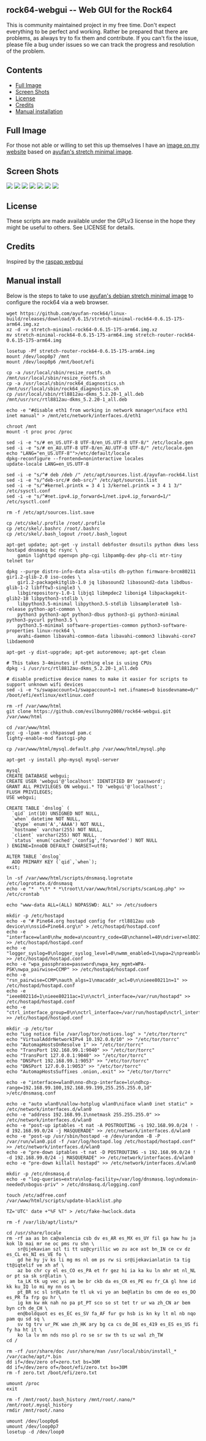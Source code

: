 ## rock64-webgui -- Web GUI for the Rock64

This is community maintained project in my free time. Don't expect everything to be perfect and working. Rather be prepared that there are problems, as always try to fix them and contribute. If you can't fix the issue, please file a bug under issues so we can track the progress and resolution of the problem.

## Contents

 - [Full Image](#full-image)
 - [Screen Shots](#screen-shots)
 - [License](#license)
 - [Credits](#credits)
 - [Manual installation](#manual-install)

## Full Image

For those not able or willing to set this up themselves I have an [image on my website](https://files.evilbunny.org/stretch-router-rock64-0.6.15-175-arm64.img.xz) based on [ayufan's stretch minimal image](https://github.com/ayufan-rock64/linux-build/releases/download/0.6.15/stretch-minimal-rock64-0.6.15-175-arm64.img.xz).

## Screen Shots

![](https://i.imgur.com/q9vq6ZB.jpg)
![](https://i.imgur.com/unbB4eo.jpg)
![](https://i.imgur.com/Z4US3TX.jpg)
![](https://i.imgur.com/JbSQOxY.jpg)
![](https://i.imgur.com/F6q5C7s.jpg)
![](https://i.imgur.com/nC0HeUU.jpg)
![](https://i.imgur.com/KVUfGK6.jpg)

## License

These scripts are made available under the GPLv3 license in the hope they might be useful to others. See LICENSE for details.

## Credits

Inspired by the [raspap webgui](https://github.com/billz/raspap-webgui)

## Manual install

Below is the steps to take to use [ayufan's debian stretch minimal image](https://github.com/ayufan-rock64/linux-build/releases/) to configure the rock64 via a web browser.

```
wget https://github.com/ayufan-rock64/linux-build/releases/download/0.6.15/stretch-minimal-rock64-0.6.15-175-arm64.img.xz
xz -d -v stretch-minimal-rock64-0.6.15-175-arm64.img.xz
mv stretch-minimal-rock64-0.6.15-175-arm64.img stretch-router-rock64-0.6.15-175-arm64.img

losetup -Pf stretch-router-rock64-0.6.15-175-arm64.img
mount /dev/loop0p7 /mnt
mount /dev/loop0p6 /mnt/boot/efi

cp -a /usr/local/sbin/resize_rootfs.sh /mnt/usr/local/sbin/resize_rootfs.sh
cp -a /usr/local/sbin/rock64_diagnostics.sh /mnt/usr/local/sbin/rock64_diagnostics.sh
cp /usr/local/sbin/rtl8812au-dkms_5.2.20-1_all.deb /mnt/usr/src/rtl8812au-dkms_5.2.20-1_all.deb

echo -e "#disable eth1 from working in network manager\niface eth1 inet manual" > /mnt/etc/network/interfaces.d/eth1

chroot /mnt
mount -t proc proc /proc

sed -i -e "s/# en_US.UTF-8 UTF-8/en_US.UTF-8 UTF-8/" /etc/locale.gen
sed -i -e "s/# en_AU.UTF-8 UTF-8/en_AU.UTF-8 UTF-8/" /etc/locale.gen
echo "LANG="en_US.UTF-8"">/etc/default/locale
dpkg-reconfigure --frontend=noninteractive locales
update-locale LANG=en_US.UTF-8

sed -i -e "s/^# deb /deb /" /etc/apt/sources.list.d/ayufan-rock64.list
sed -i -e "s/^deb-src/# deb-src/" /etc/apt/sources.list
sed -i -e "s/^#kernel.printk = 3 4 1 3/kernel.printk = 3 4 1 3/" /etc/sysctl.conf
sed -i -e "s/^#net.ipv4.ip_forward=1/net.ipv4.ip_forward=1/" /etc/sysctl.conf

rm -f /etc/apt/sources.list.save

cp /etc/skel/.profile /root/.profile
cp /etc/skel/.bashrc /root/.bashrc
cp /etc/skel/.bash_logout /root/.bash_logout

apt-get update; apt-get -y install debfoster dnsutils python dkms less hostapd dnsmasq bc rsync \
	gamin lighttpd openvpn php-cgi libpam0g-dev php-cli mtr-tiny telnet tor

dpkg --purge distro-info-data alsa-utils dh-python firmware-brcm80211 gir1.2-glib-2.0 iso-codes \
	gir1.2-packagekitglib-1.0 jq libasound2 libasound2-data libdbus-glib-1-2 libfftw3-single3 \
	libgirepository-1.0-1 libjq1 libmpdec2 libonig4 libpackagekit-glib2-18 libpython3-stdlib \
	libpython3.5-minimal libpython3.5-stdlib libsamplerate0 lsb-release python-apt-common \
	python3 python3-apt python3-dbus python3-gi python3-minimal python3-pycurl python3.5 \
	python3.5-minimal software-properties-common python3-software-properties linux-rock64 \
	avahi-daemon libavahi-common-data libavahi-common3 libavahi-core7 libdaemon0

apt-get -y dist-upgrade; apt-get autoremove; apt-get clean

# This takes 3-4minutes if nothing else is using CPUs
dpkg -i /usr/src/rtl8812au-dkms_5.2.20-1_all.deb

# disable predictive device names to make it easier for scripts to support unknown wifi devices 
sed -i -e "s/swapaccount=1/swapaccount=1 net.ifnames=0 biosdevname=0/" /boot/efi/extlinux/extlinux.conf

rm -rf /var/www/html
git clone https://github.com/evilbunny2008/rock64-webgui.git /var/www/html

cd /var/www/html
gcc -g -lpam -o chkpasswd pam.c
lighty-enable-mod fastcgi-php

cp /var/www/html/mysql.default.php /var/www/html/mysql.php

apt-get -y install php-mysql mysql-server

mysql
CREATE DATABASE webgui;
CREATE USER 'webgui'@'localhost' IDENTIFIED BY 'password';
GRANT ALL PRIVILEGES ON webgui.* TO 'webgui'@'localhost';
FLUSH PRIVILEGES;
USE webgui;

CREATE TABLE `dnslog` (
  `qid` int(10) UNSIGNED NOT NULL,
  `when` datetime NOT NULL,
  `qtype` enum('A','AAAA') NOT NULL,
  `hostname` varchar(255) NOT NULL,
  `client` varchar(255) NOT NULL,
  `status` enum('cached','config','forwarded') NOT NULL
) ENGINE=InnoDB DEFAULT CHARSET=utf8;

ALTER TABLE `dnslog`
  ADD PRIMARY KEY (`qid`,`when`);
exit;

ln -sf /var/www/html/scripts/dnsmasq.logrotate /etc/logrotate.d/dnsmasq
echo -e "*  *\t* * *\troot\t/var/www/html/scripts/scanLog.php" >> /etc/crontab

echo "www-data ALL=(ALL) NOPASSWD: ALL" >> /etc/sudoers

mkdir -p /etc/hostapd
echo -e "# Pine64.org hostapd config for rtl8812au usb device\n\nssid=Pine64.org\n" > /etc/hostapd/hostapd.conf
echo -e "interface=wlan0\nhw_mode=a\ncountry_code=GB\nchannel=40\ndriver=nl80211\n" >> /etc/hostapd/hostapd.conf
echo -e "logger_syslog=0\nlogger_syslog_level=0\nwmm_enabled=1\nwpa=2\npreamble=1\n" >> /etc/hostapd/hostapd.conf
echo -e "wpa_passphrase=password\nwpa_key_mgmt=WPA-PSK\nwpa_pairwise=CCMP" >> /etc/hostapd/hostapd.conf
echo -e "rsn_pairwise=CCMP\nauth_algs=1\nmacaddr_acl=0\n\nieee80211n=1" >> /etc/hostapd/hostapd.conf
echo -e "ieee80211d=1\nieee80211ac=1\n\nctrl_interface=/var/run/hostapd" >> /etc/hostapd/hostapd.conf
echo -e "ctrl_interface_group=0\n\nctrl_interface=/var/run/hostapd\nctrl_interface_group=0" >> /etc/hostapd/hostapd.conf

mkdir -p /etc/tor
echo "Log notice file /var/log/tor/notices.log" > "/etc/tor/torrc"
echo "VirtualAddrNetworkIPv4 10.192.0.0/10" >> "/etc/tor/torrc"
echo "AutomapHostsOnResolve 1" >> "/etc/tor/torrc"
echo "TransPort 192.168.99.1:9040" >> "/etc/tor/torrc"
echo "TransPort 127.0.0.1:9040" >> "/etc/tor/torrc"
echo "DNSPort 192.168.99.1:9053" >> "/etc/tor/torrc"
echo "DNSPort 127.0.0.1:9053" >> "/etc/tor/torrc"
echo "AutomapHostsSuffixes .onion,.exit" >> "/etc/tor/torrc"

echo -e "interface=wlan0\nno-dhcp-interface=lo\ndhcp-range=192.168.99.100,192.168.99.199,255.255.255.0,1d" >/etc/dnsmasq.conf 

echo -e "auto wlan0\nallow-hotplug wlan0\niface wlan0 inet static" > /etc/network/interfaces.d/wlan0
echo -e "address 192.168.99.1\nnetmask 255.255.255.0" >> /etc/network/interfaces.d/wlan0
echo -e "post-up iptables -t nat -A POSTROUTING -s 192.168.99.0/24 ! -d 192.168.99.0/24 -j MASQUERADE" >> /etc/network/interfaces.d/wlan0
echo -e "post-up /usr/sbin/hostapd -e /dev/urandom -B -P /var/run/wlan0.pid -f /var/log/hostapd.log /etc/hostapd/hostapd.conf" >> /etc/network/interfaces.d/wlan0
echo -e "pre-down iptables -t nat -D POSTROUTING -s 192.168.99.0/24 ! -d 192.168.99.0/24 -j MASQUERADE" >> /etc/network/interfaces.d/wlan0
echo -e "pre-down killall hostapd" >> /etc/network/interfaces.d/wlan0

mkdir -p /etc/dnsmasq.d
echo -e "log-queries=extra\nlog-facility=/var/log/dnsmasq.log\ndomain-needed\nbogus-priv" > /etc/dnsmasq.d/logging.conf

touch /etc/adfree.conf
/var/www/html/scripts/update-blacklist.php

TZ='UTC' date +"%F %T" > /etc/fake-hwclock.data

rm -f /var/lib/apt/lists/*

cd /usr/share/locale
rm -rf aa as bn ca@valencia csb dv es_AR es_MX es_UY fil ga haw hu ja kok lb mai mr ne oc pms ru shn \
	sr@ijekavian szl ti tt uz@cyrillic wo zu ace ast bn_IN ce cv dz es_CL es_NI es_VE fo \
	gd he hy jv ks li mg ms nl om ps rw si sr@ijekavianlatin ta tig tt@iqtelif ve xh af \
	az bo chr cy el es_CO es_PA et fr gez hi ia ka ku ln mhr mt nl_NL or pt sa sk sr@latin \
	ta_LK tk ug vec yi am be br ckb da es_CR es_PE eu fr_CA gl hne id kk ku_IQ lo mi my nn os \
	pt_BR sc sl sr@Latn te tl uk vi yo an be@latin bs cmn de eo es_DO es_PR fa frp gu hr \
	ig km kw mk nah no pa pt_PT sco so st tet tr ur wa zh_CN ar bem byn crh de_CH \
	en@boldquot es es_EC es_SV fa_AF fur gv hsb is kn ky lt ml nb nqo pam qu sd sq \
	sv tg trv ur_PK wae zh_HK ary bg ca cs de_DE es_419 es_ES es_US fi fy ha ht it \
	ko la lv mn nds nso pl ro se sr sw th ts uz wal zh_TW
cd /

rm -rf /usr/share/doc /usr/share/man /usr/local/sbin/install_* /var/cache/apt/*.bin
dd if=/dev/zero of=zero.txt bs=30M
dd if=/dev/zero of=/boot/efi/zero.txt bs=30M
rm -f zero.txt /boot/efi/zero.txt

umount /proc
exit

rm -f /mnt/root/.bash_history /mnt/root/.nano/* /mnt/root/.mysql_history
rmdir /mnt/root/.nano

umount /dev/loop0p6
umount /dev/loop0p7
losetup -d /dev/loop0
```

